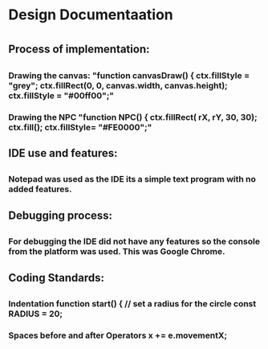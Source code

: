 <h1> Design Documentaation <h1>
<h2> Process of implementation:<h2>

<h3> Drawing the canvas: "function canvasDraw() {
  			ctx.fillStyle = "grey";
  			ctx.fillRect(0, 0, canvas.width, canvas.height);
  			ctx.fillStyle = "#00ff00";"
<h3> 

<h3> Drawing the NPC "function NPC() {
					ctx.fillRect( rX, rY, 30, 30);
					ctx.fill();
					ctx.fillStyle= "#FE0000";"
<h3>

<h2> IDE use and features: <h2>

<h3> Notepad was used as the IDE its a simple text program with no added features. <h3>

<h2> Debugging process: <h2> 

<h3> For debugging the IDE did not have any features so the console from the platform was used. This was Google Chrome. <h3>

<h2> Coding Standards: <h2>

<h3> Indentation 
function start() {
			// set a radius for the circle
			const RADIUS = 20;
<h3> 

<h3> Spaces before and after Operators 
x += e.movementX;

<h3>
